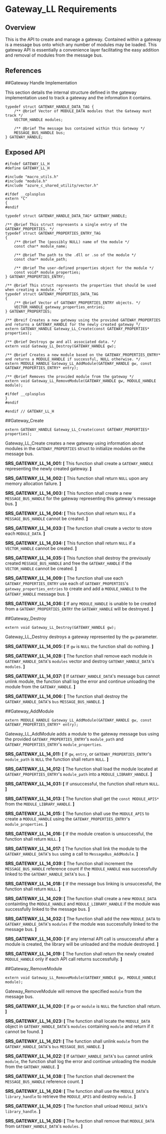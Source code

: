 # Gateway_LL Requirements

## Overview
This is the API to create and manage a gateway. Contained within a gateway is a message bus onto which any number of modules may be loaded. This gateway API is essentially a convenience layer facilitating the easy addition and removal of modules from the message bus.

## References

##Gateway Handle Implementation

This section details the internal structure defined in the gateway implementation used to track a gateway and the information it contains.

```
typedef struct GATEWAY_HANDLE_DATA_TAG {
    /** @brief Vector of MODULE_DATA modules that the Gateway must track */
    VECTOR_HANDLE modules;
    
    /** @brief The message bus contained within this Gateway */
    MESSAGE_BUS_HANDLE bus;    
} GATEWAY_HANDLE;
```

## Exposed API
```
#ifndef GATEWAY_LL_H
#define GATEWAY_LL_H

#include "macro_utils.h"
#include "module.h"
#include "azure_c_shared_utility/vector.h"

#ifdef __cplusplus
extern "C"
{
#endif

typedef struct GATEWAY_HANDLE_DATA_TAG* GATEWAY_HANDLE;

/** @brief This struct represents a single entry of the GATEWAY_PROPERTIES. */
typedef struct GATEWAY_PROPERTIES_ENTRY_TAG
{
    /** @brief The (possibly NULL) name of the module */
    const char* module_name;
    
    /** @brief The path to the .dll or .so of the module */
    const char* module_path;
    
    /** @brief The user-defined properties object for the module */
    const void* module_properties;
} GATEWAY_PROPERTIES_ENTRY;

/** @brief This struct represents the properties that should be used when creating a module. */
typedef struct GATEWAY_PROPERTIES_DATA_TAG
{
    /** @brief Vector of GATEWAY_PROPERTIES_ENTRY objects. */
    VECTOR_HANDLE gateway_properties_entries;
} GATEWAY_PROPERTIES;

/** @breif Creates a new gateway using the provided GATEWAY_PROPERTIES and returns a GATEWAY_HANDLE for the newly created gateway */
extern GATEWAY_HANDLE Gateway_LL_Create(const GATEWAY_PROPERTIES* properties);

/** @brief Destroys gw and all associated data. */
extern void Gateway_LL_Destroy(GATEWAY_HANDLE gw);

/** @brief Creates a new module based on the GATEWAY_PROPERTIES_ENTRY* and returns a MODULE_HANDLE if successful, NULL otherwise. */
extern MODULE_HANDLE Gateway_LL_AddModule(GATEWAY_HANDLE gw, const GATEWAY_PROPERTIES_ENTRY* entry);

/** @brief Removes the provided module from the gateway */
extern void Gateway_LL_RemoveModule(GATEWAY_HANDLE gw, MODULE_HANDLE module);

#ifdef __cplusplus
}
#endif

#endif // GATEWAY_LL_H

```

##Gateway_Create
```
extern GATEWAY_HANDLE Gateway_LL_Create(const GATEWAY_PROPERTIES* properties);
```
Gateway_LL_Create creates a new gateway using information about modules in the `GATEWAY_PROPERTIES` struct to initialize modules on the message bus.

**SRS_GATEWAY_LL_14_001: [** This function shall create a `GATEWAY_HANDLE` representing the newly created gateway. **]**

**SRS_GATEWAY_LL_14_002: [** This function shall return `NULL` upon any memory allocation failure. **]**

**SRS_GATEWAY_LL_14_003: [** This function shall create a new `MESSAGE_BUS_HANDLE` for the gateway representing this gateway's message bus. **]**

**SRS_GATEWAY_LL_14_004: [** This function shall return `NULL` if a `MESSAGE_BUS_HANDLE` cannot be created. **]**

**SRS_GATEWAY_LL_14_033: [** The function shall create a vector to store each `MODULE_DATA`. **]**

**SRS_GATEWAY_LL_14_034: [** This function shall return `NULL` if a `VECTOR_HANDLE` cannot be created. **]**

**SRS_GATEWAY_LL_14_035: [** This function shall destroy the previously created `MESSAGE_BUS_HANDLE` and free the `GATEWAY_HANDLE` if the `VECTOR_HANDLE` cannot be created. **]**

**SRS_GATEWAY_LL_14_009: [** The function shall use each `GATEWAY_PROPERTIES_ENTRY` use each of `GATEWAY_PROPERTIES`'s `gateway_properties_entries` to create and add a `MODULE_HANDLE` to the `GATEWAY_HANDLE` message bus. **]**

**SRS_GATEWAY_LL_14_036: [** If any `MODULE_HANDLE` is unable to be created from a `GATEWAY_PROPERTIES_ENTRY` the `GATEWAY_HANDLE` will be destroyed. **]**

##Gateway_Destroy
```
extern void Gateway_LL_Destroy(GATEWAY_HANDLE gw);
```
Gateway_LL_Destroy destroys a gateway represented by the `gw` parameter.

**SRS_GATEWAY_LL_14_005: [** If `gw` is `NULL` the function shall do nothing. **]**

**SRS_GATEWAY_LL_14_028: [** The function shall remove each module in `GATEWAY_HANDLE_DATA`'s `modules` vector and destroy `GATEWAY_HANDLE_DATA`'s `modules`. **]**

**SRS_GATEWAY_LL_14_037: [** If `GATEWAY_HANDLE_DATA`'s message bus cannot unlink module, the function shall log the error and continue unloading the module from the `GATEWAY_HANDLE`. **]**

**SRS_GATEWAY_LL_14_006: [** The function shall destroy the `GATEWAY_HANDLE_DATA`'s `bus` `MESSAGE_BUS_HANDLE`. **]**

##Gateway_AddModule
```
extern MODULE_HANDLE Gateway_LL_AddModule(GATEWAY_HANDLE gw, const GATEWAY_PROPERTIES_ENTRY* entry);
```
Gateway_LL_AddModule adds a module to the gateway message bus using the provided `GATEWAY_PROPERTIES_ENTRY`'s `module_path` and `GATEWAY_PROPERTIES_ENTRY`'s `module_properties`.

**SRS_GATEWAY_LL_14_011: [** If `gw`, `entry`, or `GATEWAY_PROPERTIES_ENTRY`'s `module_path` is `NULL` the function shall return `NULL`. **]**

**SRS_GATEWAY_LL_14_012: [** The function shall load the module located at `GATEWAY_PROPERTIES_ENTRY`'s `module_path` into a `MODULE_LIBRARY_HANDLE`. **]**

**SRS_GATEWAY_LL_14_031: [** If unsuccessful, the function shall return `NULL`. **]**

**SRS_GATEWAY_LL_14_013: [** The function shall get the `const MODULE_APIS*` from the `MODULE_LIBRARY_HANDLE`. **]**

**SRS_GATEWAY_LL_14_015: [** The function shall use the `MODULE_APIS` to create a `MODULE_HANDLE` using the `GATEWAY_PROPERTIES_ENTRY`'s `module_properties`. **]**

**SRS_GATEWAY_LL_14_016: [** If the module creation is unsuccessful, the function shall return `NULL`. **]**

**SRS_GATEWAY_LL_14_017: [** The function shall link the module to the `GATEWAY_HANDLE_DATA`'s `bus` using a call to `MessageBus_AddModule`. **]**

**SRS_GATEWAY_LL_14_039: [** The function shall increment the `MESSAGE_BUS_HANDLE` reference count if the `MODULE_HANDLE` was successfully linked to the `GATEWAY_HANDLE_DATA`'s `bus`. **]**

**SRS_GATEWAY_LL_14_018: [** If the message bus linking is unsuccessful, the function shall return `NULL`. **]**

**SRS_GATEWAY_LL_14_029: [** The function shall create a new `MODULE_DATA` containting the `MODULE_HANDLE` and `MODULE_LIBRARY_HANDLE` if the module was successfully linked to the message bus. **]**

**SRS_GATEWAY_LL_14_032: [** The function shall add the new `MODULE_DATA` to `GATEWAY_HANDLE_DATA`'s `modules` if the module was successfully linked to the message bus. **]**

**SRS_GATEWAY_LL_14_030: [** If any internal API call is unsuccessful after a module is created, the library will be unloaded and the module destroyed. **]**

**SRS_GATEWAY_LL_14_019: [** The function shall return the newly created `MODULE_HANDLE` only if each API call returns successfully. **]**

##Gateway_RemoveModule
```
extern void Gateway_LL_RemoveModule(GATEWAY_HANDLE gw, MODULE_HANDLE module);
```
Gateway_RemoveModule will remove the specified `module` from the message bus.

**SRS_GATEWAY_LL_14_020: [** If `gw` or `module` is `NULL` the function shall return. **]**

**SRS_GATEWAY_LL_14_023: [** The function shall locate the `MODULE_DATA` object in `GATEWAY_HANDLE_DATA`'s `modules` containing `module` and return if it cannot be found.  **]**

**SRS_GATEWAY_LL_14_021: [** The function shall unlink `module` from the `GATEWAY_HANDLE_DATA`'s `bus` `MESSAGE_BUS_HANDLE`. **]**

**SRS_GATEWAY_LL_14_022: [** If `GATEWAY_HANDLE_DATA`'s `bus` cannot unlink `module`, the function shall log the error and continue unloading the module from the `GATEWAY_HANDLE`. **]**

**SRS_GATEWAY_LL_14_038: [** The function shall decrement the `MESSAGE_BUS_HANDLE` reference count. **]**

**SRS_GATEWAY_LL_14_024: [** The function shall use the `MODULE_DATA`'s `library_handle` to retrieve the `MODULE_APIS` and destroy `module`. **]**

**SRS_GATEWAY_LL_14_025: [** The function shall unload `MODULE_DATA`'s `library_handle`. **]**

**SRS_GATEWAY_LL_14_026: [** The function shall remove that `MODULE_DATA` from `GATEWAY_HANDLE_DATA`'s `modules`. **]**